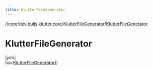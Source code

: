 ```yaml
---
title: KlutterFileGenerator
---
```

//[core](../../../index.html)/[dev.buijs.klutter.core](../index.html)/[KlutterFileGenerator](index.html)/[KlutterFileGenerator](-klutter-file-generator.html)



# KlutterFileGenerator



[jvm]\
fun [KlutterFileGenerator](-klutter-file-generator.html)()




